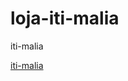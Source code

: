 # loja-iti-malia
 iti-malia

 <a href="https://constantinoandre.github.io/loja-iti-malia/teste01.html" target="_blank"> iti-malia </a>